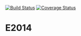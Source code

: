 [![Build Status](https://travis-ci.org/hhgabelgaard/E2014.svg?branch=master)](https://travis-ci.org/hhgabelgaard/E2014)
[![Coverage Status](https://img.shields.io/coveralls/hhgabelgaard/E2014.svg)](https://coveralls.io/r/hhgabelgaard/E2014)

E2014
=====
